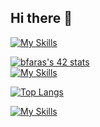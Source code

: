 ## Hi there 👋

[![My Skills](https://skillicons.dev/icons?i=html,css,sass,js,typescript,python,c)](https://skillicons.dev)
<br>

[![bfaras's 42 stats](https://badge.mediaplus.ma/darkblue/bfaras)](https://github.com/oakoudad/badge42)
<br>
[![My Skills](https://skillicons.dev/icons?i=vscode,bash,git,npm,linux,figma,docker)](https://skillicons.dev)
<br>

[![Top Langs](https://github-readme-stats.vercel.app/api/top-langs/?username=badrive&layout=donut&show_icons=true&theme=transparent)](https://github.com/anuraghazra/github-readme-stats)
<!--
![Anurag's GitHub stats](https://github-readme-stats.vercel.app/api?username=badrive&show_icons=true&theme=transparent)
-->
[![My Skills](https://skillicons.dev/icons?i=bootstrap,tailwind,react,laravel,next)](https://skillicons.dev)
<br>
<!--
**badrive/badrive** is a ✨ _special_ ✨ repository because its `README.md` (this file) appears on your GitHub profile.

Here are some ideas to get you started:

- 🔭 I’m currently working on ...
- 🌱 I’m currently learning ...
- 👯 I’m looking to collaborate on ...
- 🤔 I’m looking for help with ...
- 💬 Ask me about ...
- 📫 How to reach me: ...
- 😄 Pronouns: ...
- ⚡ Fun fact: ...
-->
